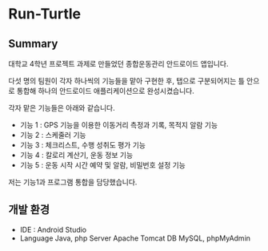 # Run-Turtle
## Summary
대학교 4학년 프로젝트 과제로 만들었던 종합운동관리 안드로이드 앱입니다.

다섯 명의 팀원이 각자 하나씩의 기능들을 맡아 구현한 후, 탭으로 구분되어지는 틀 안으로 통합해 하나의 안드로이드 애플리케이션으로 완성시켰습니다.

각자 맡은 기능들은 아래와 같습니다.

- 기능 1 : GPS 기능을 이용한 이동거리 측정과 기록, 목적지 알람 기능
- 기능 2 : 스케줄러 기능
- 기능 3 : 체크리스트, 수행 성취도 평가 기능 
- 기능 4 : 칼로리 계산기, 운동 정보 기능
- 기능 5 : 운동 시작 시간 예약 및 알람, 비밀번호 설정 기능

저는 기능1과 프로그램 통합을 담당했습니다.

## 개발 환경
- IDE : Android Studio
- Language
Java, php
Server
Apache Tomcat 
DB
MySQL, phpMyAdmin





